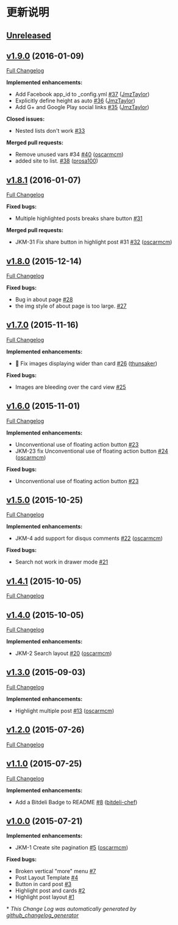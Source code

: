 # 更新说明

## [Unreleased](https://github.com/gdg-managua/jekyll-mdl/tree/HEAD)

## [v1.9.0](https://github.com/gdg-managua/jekyll-mdl/tree/v1.9.0) (2016-01-09)
[Full Changelog](https://github.com/gdg-managua/jekyll-mdl/compare/v1.8.1...v1.9.0)

**Implemented enhancements:**

- Add Facebook app\_id to \_config.yml [\#37](https://github.com/gdg-managua/jekyll-mdl/pull/37) ([JmzTaylor](https://github.com/JmzTaylor))
- Explicitly define height as auto [\#36](https://github.com/gdg-managua/jekyll-mdl/pull/36) ([JmzTaylor](https://github.com/JmzTaylor))
- Add G+ and Google Play social links [\#35](https://github.com/gdg-managua/jekyll-mdl/pull/35) ([JmzTaylor](https://github.com/JmzTaylor))

**Closed issues:**

- Nested lists don't work [\#33](https://github.com/gdg-managua/jekyll-mdl/issues/33)

**Merged pull requests:**

- Remove unused vars \#34 [\#40](https://github.com/gdg-managua/jekyll-mdl/pull/40) ([oscarmcm](https://github.com/oscarmcm))
- added site to list. [\#38](https://github.com/gdg-managua/jekyll-mdl/pull/38) ([prosa100](https://github.com/prosa100))

## [v1.8.1](https://github.com/gdg-managua/jekyll-mdl/tree/v1.8.1) (2016-01-07)
[Full Changelog](https://github.com/gdg-managua/jekyll-mdl/compare/v1.8.0...v1.8.1)

**Fixed bugs:**

- Multiple highlighted posts breaks share button [\#31](https://github.com/gdg-managua/jekyll-mdl/issues/31)

**Merged pull requests:**

- JKM-31 Fix share button in highlight post \#31 [\#32](https://github.com/gdg-managua/jekyll-mdl/pull/32) ([oscarmcm](https://github.com/oscarmcm))

## [v1.8.0](https://github.com/gdg-managua/jekyll-mdl/tree/v1.8.0) (2015-12-14)
[Full Changelog](https://github.com/gdg-managua/jekyll-mdl/compare/v1.7.0...v1.8.0)

**Fixed bugs:**

- Bug in about page [\#28](https://github.com/gdg-managua/jekyll-mdl/issues/28)
- the img style of about page is too large. [\#27](https://github.com/gdg-managua/jekyll-mdl/issues/27)

## [v1.7.0](https://github.com/gdg-managua/jekyll-mdl/tree/v1.7.0) (2015-11-16)
[Full Changelog](https://github.com/gdg-managua/jekyll-mdl/compare/v1.6.0...v1.7.0)

**Implemented enhancements:**

- :bug: Fix images displaying wider than card [\#26](https://github.com/gdg-managua/jekyll-mdl/pull/26) ([thunsaker](https://github.com/thunsaker))

**Fixed bugs:**

- Images are bleeding over the card view [\#25](https://github.com/gdg-managua/jekyll-mdl/issues/25)

## [v1.6.0](https://github.com/gdg-managua/jekyll-mdl/tree/v1.6.0) (2015-11-01)
[Full Changelog](https://github.com/gdg-managua/jekyll-mdl/compare/v1.5.0...v1.6.0)

**Implemented enhancements:**

- Unconventional use of floating action button [\#23](https://github.com/gdg-managua/jekyll-mdl/issues/23)
- JKM-23 fix Unconventional use of floating action button [\#24](https://github.com/gdg-managua/jekyll-mdl/pull/24) ([oscarmcm](https://github.com/oscarmcm))

**Fixed bugs:**

- Unconventional use of floating action button [\#23](https://github.com/gdg-managua/jekyll-mdl/issues/23)

## [v1.5.0](https://github.com/gdg-managua/jekyll-mdl/tree/v1.5.0) (2015-10-25)
[Full Changelog](https://github.com/gdg-managua/jekyll-mdl/compare/v1.4.1...v1.5.0)

**Implemented enhancements:**

- JKM-4 add support for disqus comments [\#22](https://github.com/gdg-managua/jekyll-mdl/pull/22) ([oscarmcm](https://github.com/oscarmcm))

**Fixed bugs:**

- Search not work in drawer mode [\#21](https://github.com/gdg-managua/jekyll-mdl/issues/21)

## [v1.4.1](https://github.com/gdg-managua/jekyll-mdl/tree/v1.4.1) (2015-10-05)
[Full Changelog](https://github.com/gdg-managua/jekyll-mdl/compare/v1.4.0...v1.4.1)

## [v1.4.0](https://github.com/gdg-managua/jekyll-mdl/tree/v1.4.0) (2015-10-05)
[Full Changelog](https://github.com/gdg-managua/jekyll-mdl/compare/v1.3.0...v1.4.0)

**Implemented enhancements:**

- JKM-2 Search layout [\#20](https://github.com/gdg-managua/jekyll-mdl/pull/20) ([oscarmcm](https://github.com/oscarmcm))

## [v1.3.0](https://github.com/gdg-managua/jekyll-mdl/tree/v1.3.0) (2015-09-03)
[Full Changelog](https://github.com/gdg-managua/jekyll-mdl/compare/v1.2.0...v1.3.0)

**Implemented enhancements:**

- Highlight multiple post [\#13](https://github.com/gdg-managua/jekyll-mdl/pull/13) ([oscarmcm](https://github.com/oscarmcm))

## [v1.2.0](https://github.com/gdg-managua/jekyll-mdl/tree/v1.2.0) (2015-07-26)
[Full Changelog](https://github.com/gdg-managua/jekyll-mdl/compare/v1.1.0...v1.2.0)

## [v1.1.0](https://github.com/gdg-managua/jekyll-mdl/tree/v1.1.0) (2015-07-25)
[Full Changelog](https://github.com/gdg-managua/jekyll-mdl/compare/v1.0.0...v1.1.0)

**Implemented enhancements:**

- Add a Bitdeli Badge to README [\#8](https://github.com/gdg-managua/jekyll-mdl/pull/8) ([bitdeli-chef](https://github.com/bitdeli-chef))

## [v1.0.0](https://github.com/gdg-managua/jekyll-mdl/tree/v1.0.0) (2015-07-21)
**Implemented enhancements:**

- JKM-1 Create site pagination [\#5](https://github.com/gdg-managua/jekyll-mdl/pull/5) ([oscarmcm](https://github.com/oscarmcm))

**Fixed bugs:**

- Broken vertical "more" menu [\#7](https://github.com/gdg-managua/jekyll-mdl/issues/7)
- Post Layout Template [\#4](https://github.com/gdg-managua/jekyll-mdl/issues/4)
- Button in card post [\#3](https://github.com/gdg-managua/jekyll-mdl/issues/3)
- Highlight post and cards [\#2](https://github.com/gdg-managua/jekyll-mdl/issues/2)
- Highlight post layout [\#1](https://github.com/gdg-managua/jekyll-mdl/issues/1)



\* *This Change Log was automatically generated by [github_changelog_generator](https://github.com/skywinder/Github-Changelog-Generator)*
